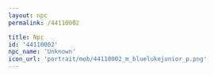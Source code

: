 ```yaml
---
layout: npc
permalink: /44110002

title: Npc
id: '44110002'
npc_name: 'Unknown'
icon_url: 'portrait/mob/44110002_m_bluelukejunior_p.png'
---
```

